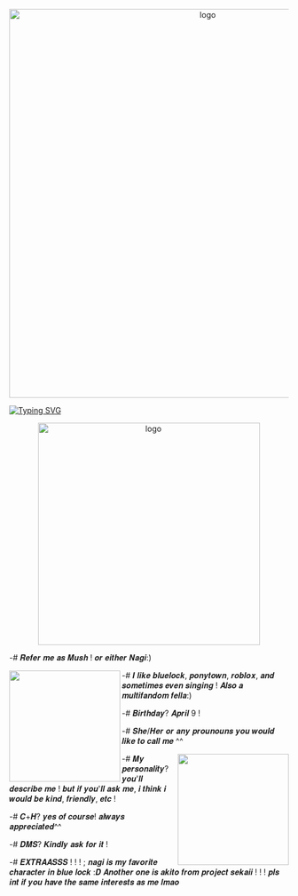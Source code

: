 <p align="center">
 <img src="https://files.catbox.moe/q21mcl.gif" alt="logo"  width="700" height="auto" />
 
  [![Typing SVG](https://readme-typing-svg.demolab.com?font=Fira+Code&pause=1000&color=6997BAA2&width=435&lines=Why+am+I+so+miserable...%3F+)](https://git.io/typing-svg)

<p align="center">
 <img src="https://files.catbox.moe/qugggn.jpeg" alt="logo"  width="400" height="auto" />
 
 -# 𝑹𝒆𝒇𝒆𝒓 𝒎𝒆 𝒂𝒔 𝑴𝒖𝒔𝒉 ! 𝒐𝒓 𝒆𝒊𝒕𝒉𝒆𝒓 𝑵𝒂𝒈𝒊:)

<img align="left" width="200" height="auto" src="https://files.catbox.moe/f0qsgc.jpeg">

-# 𝑰 𝒍𝒊𝒌𝒆 𝒃𝒍𝒖𝒆𝒍𝒐𝒄𝒌, 𝒑𝒐𝒏𝒚𝒕𝒐𝒘𝒏, 𝒓𝒐𝒃𝒍𝒐𝒙, 𝒂𝒏𝒅 𝒔𝒐𝒎𝒆𝒕𝒊𝒎𝒆𝒔 𝒆𝒗𝒆𝒏 𝒔𝒊𝒏𝒈𝒊𝒏𝒈 ! 
  𝑨𝒍𝒔𝒐 𝒂 𝒎𝒖𝒍𝒕𝒊𝒇𝒂𝒏𝒅𝒐𝒎 𝒇𝒆𝒍𝒍𝒂:)

-# 𝑩𝒊𝒓𝒕𝒉𝒅𝒂𝒚? 𝑨𝒑𝒓𝒊𝒍 9  !

-# 𝑺𝒉𝒆/𝑯𝒆𝒓 𝒐𝒓 𝒂𝒏𝒚 𝒑𝒓𝒐𝒖𝒏𝒐𝒖𝒏𝒔 𝒚𝒐𝒖 𝒘𝒐𝒖𝒍𝒅 𝒍𝒊𝒌𝒆 𝒕𝒐 𝒄𝒂𝒍𝒍 𝒎𝒆 ^^

<img align="right" width="200" height="auto" src="https://files.catbox.moe/w03du3.jpeg">

 -# 𝑴𝒚 𝒑𝒆𝒓𝒔𝒐𝒏𝒂𝒍𝒊𝒕𝒚? 𝒚𝒐𝒖'𝒍𝒍 𝒅𝒆𝒔𝒄𝒓𝒊𝒃𝒆 𝒎𝒆 !
  𝒃𝒖𝒕 𝒊𝒇 𝒚𝒐𝒖'𝒍𝒍 𝒂𝒔𝒌 𝒎𝒆, 𝒊 𝒕𝒉𝒊𝒏𝒌 𝒊 𝒘𝒐𝒖𝒍𝒅 𝒃𝒆 𝒌𝒊𝒏𝒅, 𝒇𝒓𝒊𝒆𝒏𝒅𝒍𝒚, 𝒆𝒕𝒄 !

 -# 𝑪+𝑯? 𝒚𝒆𝒔 𝒐𝒇 𝒄𝒐𝒖𝒓𝒔𝒆! 𝒂𝒍𝒘𝒂𝒚𝒔 𝒂𝒑𝒑𝒓𝒆𝒄𝒊𝒂𝒕𝒆𝒅^^

 -# 𝑫𝑴𝑺? 𝑲𝒊𝒏𝒅𝒍𝒚 𝒂𝒔𝒌 𝒇𝒐𝒓 𝒊𝒕 !

 -# 𝑬𝑿𝑻𝑹𝑨𝑨𝑺𝑺𝑺 ! ! ! ; 𝒏𝒂𝒈𝒊 𝒊𝒔 𝒎𝒚 𝒇𝒂𝒗𝒐𝒓𝒊𝒕𝒆 𝒄𝒉𝒂𝒓𝒂𝒄𝒕𝒆𝒓 𝒊𝒏 𝒃𝒍𝒖𝒆 𝒍𝒐𝒄𝒌 :𝑫 𝑨𝒏𝒐𝒕𝒉𝒆𝒓 𝒐𝒏𝒆 𝒊𝒔 𝒂𝒌𝒊𝒕𝒐 𝒇𝒓𝒐𝒎 𝒑𝒓𝒐𝒋𝒆𝒄𝒕 𝒔𝒆𝒌𝒂𝒊𝒊 ! ! !
   𝒑𝒍𝒔 𝒊𝒏𝒕 𝒊𝒇 𝒚𝒐𝒖 𝒉𝒂𝒗𝒆 𝒕𝒉𝒆 𝒔𝒂𝒎𝒆 𝒊𝒏𝒕𝒆𝒓𝒆𝒔𝒕𝒔 𝒂𝒔 𝒎𝒆 𝒍𝒎𝒂𝒐
